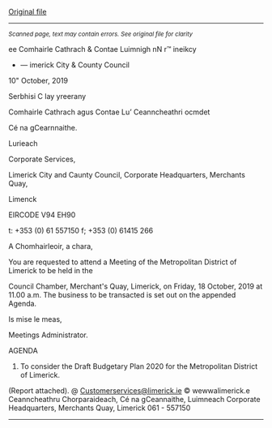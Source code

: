 [Original file](https://www.limerick.ie/sites/default/files/media/documents/2019-10/00%20Agenda%20-%20Draft%20Budgetary%20Plan%20Meeting%202020%20-%2018th%20October%202019.pdf)

---
*<small>Scanned page, text may contain errors. See original file for clarity</small>*  

ee Comhairle Cathrach
& Contae Luimnigh
nN r™ ineikcy
- — imerick City
& County Council

10" October, 2019

Serbhisi C lay yreerany

Comhairle Cathrach agus Contae Lu’
Ceanncheathri ocmdet

Cé na gCearnnaithe.

Lurieach

Corporate Services,

Limerick City and Caunty Council,
Corporate Headquarters,
Merchants Quay,

Limenck

EIRCODE V94 EH90

t: +353 (0) 61 557150
f; +353 (0) 61415 266

A Chomhairleoir, a chara,

You are requested to attend a Meeting of the Metropolitan District of Limerick to be held in the

Council Chamber, Merchant's Quay, Limerick, on Friday, 18 October, 2019 at 11.00 a.m. The
business to be transacted is set out on the appended Agenda.

Is mise le meas,

Meetings Administrator.

AGENDA

1. To consider the Draft Budgetary Plan 2020 for the Metropolitan District of Limerick.

(Report attached).
@ Customerservices@limerick.ie
© wewwalimerick.e
Ceanncheathru Chorparaideach, Cé na gCeannaithe, Luimneach
Corporate Headquarters, Merchants Quay, Limerick 061 - 557150


---
